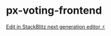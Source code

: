 # px-voting-frontend

[Edit in StackBlitz next generation editor ⚡️](https://stackblitz.com/~/github.com/jekabso21/px-voting-frontend)